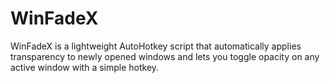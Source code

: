 # WinFadeX
WinFadeX is a lightweight AutoHotkey script that automatically applies transparency to newly opened windows and lets you toggle opacity on any active window with a simple hotkey.
